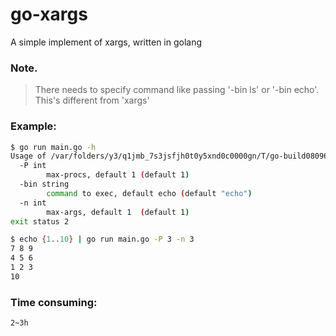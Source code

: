 # go-xargs

A simple implement of xargs, written in golang

### Note.
> There needs to specify command like passing '-bin ls' or '-bin echo'. This's different from 'xargs'

### Example:

```bash
$ go run main.go -h
Usage of /var/folders/y3/q1jmb_7s3jsfjh0t0y5xnd0c0000gn/T/go-build080969720/b001/exe/main:
  -P int
        max-procs, default 1 (default 1)
  -bin string
        command to exec, default echo (default "echo")
  -n int
        max-args, default 1  (default 1)
exit status 2
```

```bash
$ echo {1..10} | go run main.go -P 3 -n 3
7 8 9
4 5 6
1 2 3
10
```

### Time consuming:

```
2~3h
```
